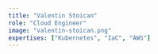 ```yaml
---
title: "Valentin Stoican"
role: "Cloud Engineer"
image: "valentin-stoican.png"
expertises: ["Kubernetes", "IaC", "AWS"]
---
```

